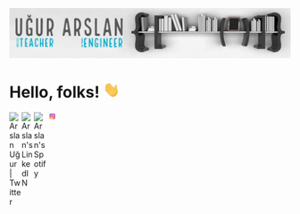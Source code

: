 [![Header](https://github.com/arslanugur/arslanugur/blob/arslan/readme_header.png)](http://linkedin.com/in/-ugurarslan-)

# Hello, folks! <img src="https://github.com/arslanugur/arslanugur/blob/arslan/wave.gif" width="30px">

<a href="https://twitter.com/arslanuguur">
  <img align="left" alt="Arslan Uğur | Twitter" width="22px" src="https://raw.githubusercontent.com/peterthehan/peterthehan/master/assets/twitter.svg" />
</a>
<a href="https://www.linkedin.com/in/-ugurarslan-">
  <img align="left" alt="Arslan's LinkedIN" width="22px" src="https://raw.githubusercontent.com/peterthehan/peterthehan/master/assets/linkedin.svg" />
</a>
<a href="https://open.spotify.com/user/11139457861">
  <img align="left" alt="Arslan's Spotify" width="22px" src="https://raw.githubusercontent.com/peterthehan/peterthehan/master/assets/spotify.svg" />
</a>
<a href="https://instagram.com/arslanuguur">
  <img align="left" alt="Arslan Uğur | Instagram" width="22px" src="https://github.com/arslanugur/arslanugur/blob/arslan/Instagram-Logo.svg" />
</a>
